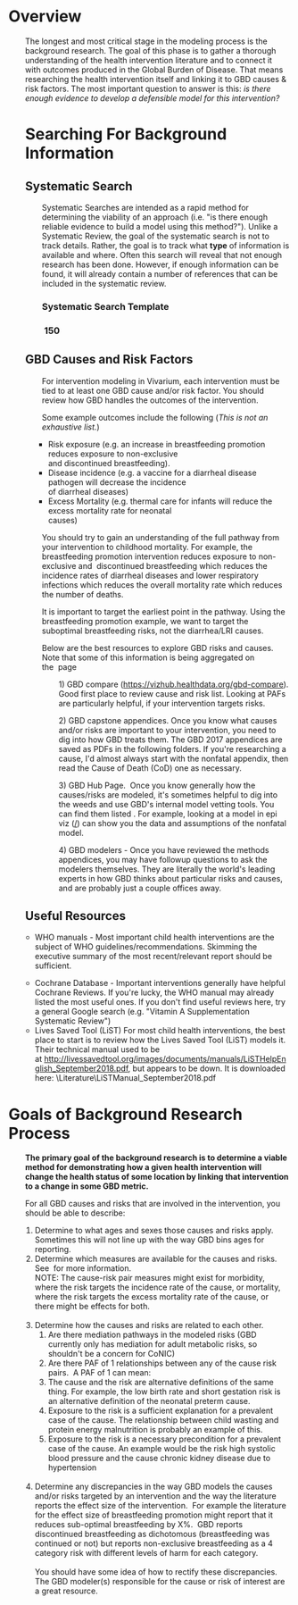 

<p><ac:structured-macro ac:name="toc" ac:schema-version="1" ac:macro-id="8150452f-d773-4fd7-8253-354a35115e82" /></p>
<h1>Overview</h1>
<p style="margin-left: 30.0px;">The longest and most critical stage in the modeling process is the background research.&nbsp;The goal of this phase is to gather a thorough understanding of the health intervention&nbsp;literature and to connect it with outcomes produced in the Global Burden of Disease. That means researching the health&nbsp;intervention itself and linking it to GBD causes &amp; risk factors. The most important question to answer is this:&nbsp;<em>is there enough evidence to develop a defensible model for this intervention?</em></p>
<h1 style="margin-left: 30.0px;">Searching For Background Information</h1>
<h2 style="margin-left: 30.0px;">Systematic Search</h2>
<p style="margin-left: 60.0px;">Systematic Searches are intended as a rapid method for determining the viability of an approach (i.e. &quot;is there enough reliable evidence to build a model using this method?&quot;). Unlike a Systematic Review, the goal of the systematic search is not to track details. Rather, the goal is to track what <strong>type</strong> of information is available and where. Often this search will reveal that not enough research has been done. However, if enough information can be found, it will already contain a number of references that can be included in the systematic review.</p>
<h3 style="margin-left: 60.0px;">Systematic Search Template</h3>
<h3 style="margin-left: 60.0px;">&nbsp;<ac:structured-macro ac:name="view-file" ac:schema-version="1" ac:macro-id="45fa786f-8b2f-45cb-93e5-98ef83e5a644"><ac:parameter ac:name="name"><ri:attachment ri:filename="Systematic Search.docx" /></ac:parameter><ac:parameter ac:name="height">150</ac:parameter></ac:structured-macro></h3>
<h2 style="margin-left: 30.0px;">GBD Causes and Risk Factors</h2>
<p style="margin-left: 60.0px;">For intervention modeling in Vivarium, each intervention must be tied to at least one GBD cause and/or risk factor. You should review how GBD handles the outcomes of the intervention.</p>
<p style="margin-left: 60.0px;">Some example outcomes include the following (<em>This is not an exhaustive list.</em>)</p>
<ul>
<li style="list-style-type: none;background-image: none;">
<ul>
<li style="list-style-type: none;background-image: none;">
<ul>
<li>Risk exposure (e.g. an increase in breastfeeding promotion reduces exposure to non-exclusive&nbsp;<br />and discontinued breastfeeding).</li>
<li>Disease incidence (e.g. a vaccine for a diarrheal disease pathogen will decrease the incidence<br />of diarrheal diseases)</li>
<li>Excess Mortality (e.g. thermal care for infants will reduce the excess mortality rate for neonatal&nbsp;<br />causes)</li></ul></li></ul></li></ul>
<p style="margin-left: 60.0px;">You should try to gain an understanding of the full pathway from your intervention to childhood mortality. For example, the breastfeeding promotion intervention reduces exposure to non-exclusive and&nbsp; discontinued breastfeeding which reduces the incidence rates of diarrheal diseases and lower&nbsp;respiratory infections which reduces the overall mortality rate which reduces the number of deaths.</p>
<p style="margin-left: 60.0px;">It is important to target the earliest point in the pathway. Using the breastfeeding promotion example, we want to target the suboptimal breastfeeding risks, not the diarrhea/LRI causes.&nbsp;</p>
<p style="margin-left: 60.0px;">Below are the best resources to explore GBD risks and causes. Note that some of this information is being aggregated on the&nbsp;<ac:link><ri:page ri:content-title="GBD Data Availability" /></ac:link>&nbsp;page</p>
<p style="margin-left: 90.0px;">1) GBD compare (<a href="https://vizhub.healthdata.org/gbd-compare">https://vizhub.healthdata.org/gbd-compare</a>). Good first place to review cause and risk list. Looking at PAFs are particularly helpful, if your intervention targets risks.&nbsp;&nbsp;&nbsp;</p>
<p style="margin-left: 90.0px;">2) GBD capstone appendices. Once you know what causes and/or risks are important to your intervention, you need to dig into how GBD treats them. The GBD 2017 appendices are saved as PDFs in the following folders. If you're researching a cause, I'd almost always start with the nonfatal appendix, then read the Cause of Death (CoD) one as necessary.&nbsp;</p>
<p style="margin-left: 120.0px;"><reference_to_appendix_of_YLL_YLD_paper></p>
<p style="margin-left: 120.0px;"><reference_to_risk_factors_paper></p>
<p style="margin-left: 120.0px;"><reference_to_causes_of_death_paper></p>
<p style="margin-left: 90.0px;">3) GBD Hub Page.&nbsp;&nbsp;Once you know generally how the causes/risks are modeled, it's sometimes helpful to dig into the weeds and use GBD's internal model vetting tools. You can find them listed&nbsp;<a href="<internal_documentation>"><internal_documentation></a>.&nbsp;For example, looking at a model in epi viz (<a href="<internal_location>/"><internal_location>/</a>) can show you the data and assumptions of the nonfatal model.&nbsp;&nbsp;&nbsp;&nbsp;</p>
<p style="margin-left: 90.0px;">4) GBD modelers - Once you have reviewed the methods appendices, you may have followup questions to ask the modelers themselves.&nbsp;They are literally the world's&nbsp;leading experts in how GBD thinks about particular risks and causes, and are probably just a couple offices away.&nbsp;</p>
<h2 style="margin-left: 30.0px;">Useful Resources</h2>
<ul>
<li style="list-style-type: none;background-image: none;">
<ul>
<li>
<p>WHO manuals - Most important child health interventions are the subject of WHO guidelines/recommendations. Skimming the executive summary of the most recent/relevant report should be sufficient.&nbsp;</p></li>
<li>Cochrane Database - Important interventions generally have helpful Cochrane Reviews. If you're lucky, the WHO manual may already listed the most useful ones. If you don't find useful reviews here, try a general Google search (e.g. &quot;Vitamin A Supplementation Systematic Review&quot;)</li>
<li>Lives Saved Tool (LiST) For most child health interventions, the best place to start is to review how the Lives Saved Tool (LiST) models it. Their technical manual used to be at&nbsp;<a href="http://livessavedtool.org/images/documents/manuals/LiSTHelpEnglish_September2018.pdf">http://livessavedtool.org/images/documents/manuals/LiSTHelpEnglish_September2018.pdf</a>, but appears to be down. It is downloaded here:&nbsp;<project_folder>\Literature\LiSTManual_September2018.pdf</li></ul></li></ul>
<h1>Goals of Background Research Process</h1>
<p style="margin-left: 30.0px;"><strong>The primary goal of the background research is to determine a viable method for demonstrating how a given health intervention will change the health status of some location by linking that intervention to a change in some GBD metric.</strong></p>
<p style="margin-left: 30.0px;">For all GBD causes and risks that are involved in the intervention, you should be able to describe:</p>
<ol>
<li style="list-style-type: none;background-image: none;">
<ol>
<li>Determine to what ages and sexes those causes and risks apply.&nbsp; Sometimes this will not line up with the way GBD bins ages for reporting.</li>
<li>Determine which measures are available for the causes and risks. See&nbsp;<ac:link><ri:page ri:content-title="Metrics and Measures" /></ac:link> for more information.<br />NOTE: The cause-risk pair measures might exist for morbidity, where the risk targets the incidence rate of the cause, or mortality, where the risk targets the excess mortality rate of the cause, or there might be effects for both.<br /><br /></li>
<li>Determine how the causes and risks are related to each other.&nbsp;
<ol>
<li>Are there mediation pathways in the modeled risks (GBD currently only has mediation for adult metabolic risks, so shouldn't be a concern for CoNIC)</li>
<li>Are there PAF of 1 relationships between any of the cause risk pairs.&nbsp; A PAF of 1 can mean:</li>
<li>The cause and the risk are alternative definitions of the same thing. For example, the low birth rate and short gestation risk is an alternative definition of the neonatal preterm cause.</li>
<li>Exposure to the risk is a sufficient explanation for a prevalent case of the cause. The relationship between child wasting and protein energy malnutrition is probably an example of this.&nbsp;&nbsp;</li>
<li>Exposure to the risk is a necessary precondition for a prevalent case of the cause. An example would be the risk high systolic blood pressure and the cause chronic kidney disease due to hypertension<br /><br /></li></ol></li>
<li>Determine any discrepancies in the way GBD models the causes and/or risks targeted by an intervention and the way the literature reports the effect size of the intervention.&nbsp; For example the literature for the effect size of breastfeeding promotion might report that it reduces sub-optimal breastfeeding by X%.&nbsp; GBD reports discontinued breastfeeding as dichotomous (breastfeeding was continued or not) but reports non-exclusive breastfeeding as a 4 category risk with different levels of harm for each category.&nbsp;&nbsp;<br /><br />You should have some idea of how to rectify these discrepancies.&nbsp; The GBD modeler(s) responsible for the cause or risk of interest are a great resource.</li></ol></li></ol>
<p><br /></p>
<p><br /></p>